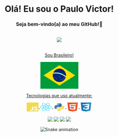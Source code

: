 <div align="center">
  <h1>Olá! Eu sou o Paulo Victor!</h1>
  <h3>Seja bem-vindo(a) ao meu GitHub!👋</h3>
  <br>
  <a href="https://github.com/paulovrn12">
  <img height="180em" src="https://github-readme-stats.vercel.app/api?username=paulovrn12&show_icons=true&theme=aura&include_all_commits=true&count_private=true"/>
  <!--<img height="180em" src="https://github-readme-stats.vercel.app/api/top-langs/?username=paulovrn12&layout=compact&langs_count=7&theme=aura"/>-->
</div>

<div align="center" style="display: inline_block"><br>
  <p>Sou Brasileiro!</p>
  <img align="center" alt="Brazil-Flag" height="87.5" width="125" src="https://github.com/hampusborgos/country-flags/blob/main/png250px/br.png">
  <p>
  <p>Tecnologias que uso atualmente:</p>
  
  <img align="center" alt="JS" height="30" width="40" src="https://raw.githubusercontent.com/devicons/devicon/master/icons/javascript/javascript-plain.svg">
  <img align="center" alt="React" height="30" width="40" src="https://raw.githubusercontent.com/devicons/devicon/master/icons/react/react-original.svg">
  <img align="center" alt="Python" height="30" width="40" src="https://raw.githubusercontent.com/devicons/devicon/master/icons/python/python-original.svg">
  <img align="center" alt="HTML" height="30" width="40" src="https://raw.githubusercontent.com/devicons/devicon/master/icons/html5/html5-original.svg">
  <img align="center" alt="CSS" height="30" width="40" src="https://raw.githubusercontent.com/devicons/devicon/master/icons/css3/css3-original.svg">
<!--<img align="center" alt="TS" height="30" width="40" src="https://raw.githubusercontent.com/devicons/devicon/master/icons/typescript/typescript-plain.svg">-->
</div>

<div align="center" style="display: inline_block"><br>
  <a href="https://api.whatsapp.com/send?phone=5562991448519&text=Ol%C3%A1%2C%20vim%20atrav%C3%A9s%20do%20seu%20GitHub" target="_blank"><img src="https://img.shields.io/badge/WhatsApp-25D366?style=for-the-badge&logo=whatsapp&logoColor=white" target="_blank"></a>
  <a href="https://www.instagram.com/paulovictor_rn" target="_blank"><img src="https://img.shields.io/badge/-Instagram-%23E4405F?style=for-the-badge&logo=instagram&logoColor=white" target="_blank"></a>
  <a href="mailto:paulovrn12@gmail.com"><img src="https://img.shields.io/badge/-Gmail-%23333?style=for-the-badge&logo=gmail&logoColor=white" target="_blank"></a>
  <a href="https://www.linkedin.com/in/paulo-victor-ribeiro-naves-7531bb1b8" target="_blank"><img src="https://img.shields.io/badge/-LinkedIn-%230077B5?style=for-the-badge&logo=linkedin&logoColor=white" target="_blank"></a> 
 
  ![Snake animation](https://github.com/paulovrn12/paulovrn12/blob/output/github-contribution-grid-snake.svg)
</div>
